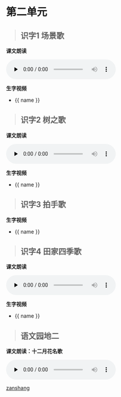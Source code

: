 # 第二单元

> ## 识字1 场景歌

<Ebook grade="xxyw2a" :pages="16" :paged="17" ></Ebook> 

**课文朗读**

<audio class="myaudio" controls="" preload="none"><source src="//cnvod.cnr.cn/audio2017/ondemand/media/1100/201812/5C09E490-1588-4163-ACB2-4EEA0A141C1A_2018-12-0711_11_12_0.m4a"></audio>

**生字视频**

<div class="shengzi">
    <ul><li v-for="(value, name,index) in sz2a1" v-on:click="clickvideo" :data-videosrc="value" :key="index">{{ name }}</li></ul>
</div>

> ## 识字2 树之歌

<Ebook grade="xxyw2a" :pages="18" :paged="19" ></Ebook> 

**课文朗读**

<audio class="myaudio" controls="" preload="none"><source src="//cnvod.cnr.cn/audio2017/ondemand/media/1100/201812/5C09E491-C4B4-47D1-A4C4-4EEA0A141C1A_2018-12-0711_10_51_0.m4a"></audio>

**生字视频**

<div class="shengzi">
    <ul><li v-for="(value, name,index) in sz2a2" v-on:click="clickvideo" :data-videosrc="value" :key="index">{{ name }}</li></ul>
</div>

> ## 识字3 拍手歌

<Ebook grade="xxyw2a" :pages="20" :paged="22" ></Ebook> 

**生字视频**

<div class="shengzi">
    <ul><li v-for="(value, name,index) in sz2a3" v-on:click="clickvideo" :data-videosrc="value" :key="index">{{ name }}</li></ul>
</div>

> ## 识字4 田家四季歌
<Ebook grade="xxyw2a" :pages="23" :paged="24" ></Ebook> 

**课文朗读**

<audio class="myaudio" controls="" preload="none"><source src="//cnvod.cnr.cn/audio2017/ondemand/media/1100/201812/5C09E491-0E00-4C01-80D7-4EEA0A141C1A_2018-12-0711_10_58_0.m4a"></audio>

**生字视频**

<div class="shengzi">
    <ul><li v-for="(value, name,index) in sz2a4" v-on:click="clickvideo" :data-videosrc="value" :key="index">{{ name }}</li></ul>
</div>

> ## 语文园地二

<Ebook grade="xxyw2a" :pages="25" :paged="27" ></Ebook> 

**课文朗读：十二月花名歌**

<audio class="myaudio" controls="" preload="none"><source src="//cnvod.cnr.cn/audio2017/ondemand/media/1100/201812/5C09E49C-FD88-461E-A894-4EE50A141C1A_2018-12-0711_09_21_0.m4a"></audio>


[zanshang](../res/zanshang.md ':include')